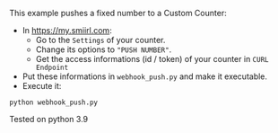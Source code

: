 
This example pushes a fixed number to a Custom Counter: 
- In https://my.smiirl.com:
    - Go to the `Settings` of your counter.
    - Change its options to `"PUSH NUMBER"`. 
    - Get the access informations (id / token) of your counter in `CURL Endpoint` 
- Put these informations in `webhook_push.py` and make it executable.
- Execute it:
```
python webhook_push.py
```
 
Tested on python 3.9 
